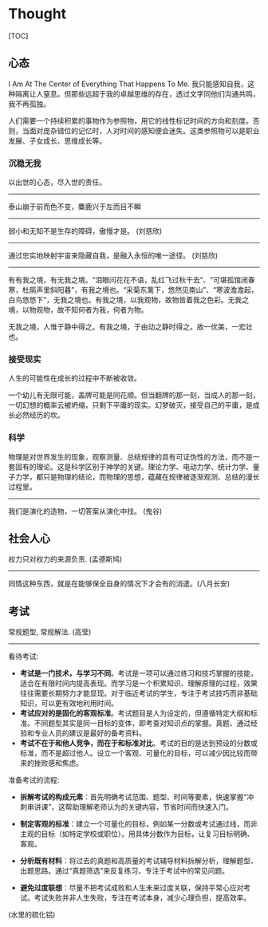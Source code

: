# Thought

[TOC]

## 心态

I Am At The Center of Everything That Happens To Me. 我只能感知自我，这种隔离让人窒息。但那些远超于我的卓越思维的存在，透过文字同他们沟通共鸣，我不再孤独。

人们需要一个持续积累的事物作为参照物，用它的线性标记时间的方向和刻度。否则，当面对庞杂错位的记忆时，人对时间的感知便会迷失。这类参照物可以是职业发展、子女成长、思维成长等。

### 沉稳无我

以出世的心态，尽入世的责任。

---

泰山崩于前而色不变，麋鹿兴于左而目不瞬

---

弱小和无知不是生存的障碍，傲慢才是。 (刘慈欣)

---

通过忠实地映射宇宙来隐藏自我，是融入永恒的唯一途径。 (刘慈欣)

---

有有我之境，有无我之境。“泪眼问花花不语，乱红飞过秋千去”、“可堪孤馆闭春寒，杜鹃声里斜阳暮”，有我之境也。“采菊东篱下，悠然见南山”、“寒波澹澹起，白鸟悠悠下”，无我之境也。有我之境，以我观物，故物皆着我之色彩。无我之境，以物观物，故不知何者为我，何者为物。

无我之境，人惟于静中得之。有我之境，于由动之静时得之。故一优美，一宏壮也。

### 接受现实

人生的可能性在成长的过程中不断被收敛。

一个幼儿有无限可能，盖牌可能是同花顺。但当翻牌的那一刻，当成人的那一刻，一切幻想的概率云被坍缩，只剩下平庸的现实。幻梦破灭，接受自己的平庸，是成长必然经历的坎。

### 科学

物理是对世界发生的现象，观察测量、总结规律的具有可证伪性的方法，而不是一套固有的理论。这是科学区别于神学的关键。理论力学、电动力学、统计力学、量子力学，都只是物理的结论，而物理的思想，蕴藏在规律被逐渐观测、总结的漫长过程里。

---

我们是演化的造物，一切答案从演化中找。 (鬼谷)

## 社会人心

权力只对权力的来源负责. (孟德斯鸠)

---

同情这种东西，就是在能够保全自身的情况下才会有的消遣。(八月长安)

## 考试

常规题型, 常规解法. (高莹)

---

看待考试: 
- **考试是一门技术，与学习不同**。考试是一项可以通过练习和技巧掌握的技能，适合在有限时间内提高表现。而学习是一个积累知识、理解原理的过程，效果往往需要长期努力才能显现。对于临近考试的学生，专注于考试技巧而非基础知识，可以更有效地利用时间。
- **考试应对的是固化的客观标准**。考试题目是人为设定的，但遵循特定大纲和标准。不同题型其实是同一目标的变体，即考查对知识点的掌握。真题、通过经验和专业人员的建议是最好的备考资料。
- **考试不在于和他人竞争，而在于和标准对比**。考试的目的是达到预设的分数或标准，而不是超过他人。设立一个客观、可量化的目标，可以减少因比较而带来的挫败感和焦虑。

准备考试的流程:

- **拆解考试的构成元素**：首先明确考试范围、题型、时间等要素，快速掌握“冲刺串讲课”，这帮助理解老师认为的关键内容，节省时间而快速入门。

- **制定客观的标准**：建立一个可量化的目标，例如某一分数或考试通过线，而非主观的目标（如特定学校或职位）。用具体分数作为目标，让复习目标明确、客观。

- **分析既有材料**：将过去的真题和高质量的考试辅导材料拆解分析，理解题型、出题思路。通过“真题筛选”来反复练习，专注于考试中的常见问题。

- **避免过度联想**：尽量不把考试成败和人生未来过度关联，保持平常心应对考试。考试失败并非人生失败，专注在考试本身，减少心理负担，提高效率。

(水里的硫化铝)

